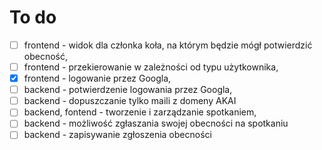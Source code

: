 # To do
- [ ] frontend - widok dla członka koła, na którym będzie mógł potwierdzić obecność,
- [ ] frontend - przekierowanie w zależności od typu użytkownika, 
- [x] frontend - logowanie przez Googla, 
- [ ] backend - potwierdzenie logowania przez Googla,
- [ ] backend - dopuszczanie tylko maili z domeny AKAI
- [ ] backend, fontend - tworzenie i zarządzanie spotkaniem, 
- [ ] backend - możliwość zgłaszania swojej obecności na spotkaniu
- [ ] backend - zapisywanie zgłoszenia obecności
